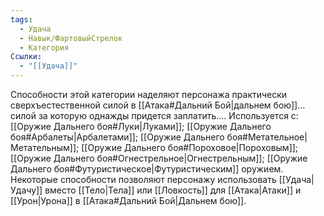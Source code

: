```yaml
---
tags:
  - Удача
  - Навык/ФартовыйСтрелок
  - Категория
Ссылки:
  - "[[Удача]]"
---
```

Способности этой категории наделяют персонажа практически сверхъестественной силой в [[Атака#Дальний Бой|дальнем бою]]... силой за которую однажды придется заплатить.... Используется с: [[Оружие Дальнего боя#Луки|Луками]]; [[Оружие Дальнего боя#Арбалеты|Арбалетами]]; [[Оружие Дальнего боя#Метательное|Метательным]]; [[Оружие Дальнего боя#Пороховое|Пороховым]]; [[Оружие Дальнего боя#Огнестрельное|Огнестрельным]]; [[Оружие Дальнего боя#Футуристическое|Футуристическим]] оружием. Некоторые способности позволяют персонажу использовать [[Удача|Удачу]] вместо [[Тело|Тела]] или [[Ловкость]] для [[Атака|Атаки]] и [[Урон|Урона]] в [[Атака#Дальний Бой|Дальнем бою]].